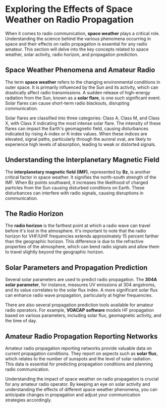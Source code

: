 # Exploring the Effects of Space Weather on Radio Propagation

When it comes to radio communication, **space weather** plays a critical role. Understanding the science behind the various phenomena occurring in space and their effects on radio propagation is essential for any radio amateur. This section will delve into the key concepts related to space weather, solar activity, radio horizon, and propagation prediction.

## Space Weather Phenomena and Amateur Radio

The term **space weather** refers to the changing environmental conditions in outer space. It is primarily influenced by the Sun and its activity, which can drastically affect radio transmissions. A sudden release of high-energy radiation from the Sun, known as a **solar flare**, is one such significant event. Solar flares can cause short-term radio blackouts, disrupting communication.

Solar flares are classified into three categories: Class A, Class M, and Class X, with Class X indicating the most intense solar flare. The intensity of these flares can impact the Earth's geomagnetic field, causing disturbances indicated by rising A-index or K-index values. When these indices are elevated, signal paths, particularly through the auroral oval, are likely to experience high levels of absorption, leading to weak or distorted signals. 

## Understanding the Interplanetary Magnetic Field

The **interplanetary magnetic field (IMF)**, represented by **Bz**, is another critical factor in space weather. It signifies the north-south strength of the IMF. When Bz points southward, it increases the likelihood of charged particles from the Sun causing disturbed conditions on Earth. These disturbances can interfere with radio signals, causing disruptions in communication.

## The Radio Horizon 

The **radio horizon** is the farthest point at which a radio wave can travel before it's lost in the atmosphere. It's important to note that the radio horizon for VHF/UHF frequencies extends approximately 15 percent farther than the geographic horizon. This difference is due to the refractive properties of the atmosphere, which can bend radio signals and allow them to travel slightly beyond the geographic horizon.

## Solar Parameters and Propagation Prediction

Several solar parameters are used to predict radio propagation. The **304A solar parameter**, for instance, measures UV emissions at 304 angstroms, and its value correlates to the solar flux index. A more significant solar flux can enhance radio wave propagation, particularly at higher frequencies.

There are also several propagation prediction tools available for amateur radio operators. For example, **VOACAP software** models HF propagation based on various parameters, including solar flux, geomagnetic activity, and the time of day. 

## Amateur Radio Propagation Reporting Networks

Amateur radio propagation reporting networks provide valuable data on current propagation conditions. They report on aspects such as **solar flux**, which relates to the number of sunspots and the level of solar radiation. This data is essential for predicting propagation conditions and planning radio communication.

Understanding the impact of space weather on radio propagation is crucial for any amateur radio operator. By keeping an eye on solar activity and understanding the effects of different space weather phenomena, you can anticipate changes in propagation and adjust your communication strategies accordingly.